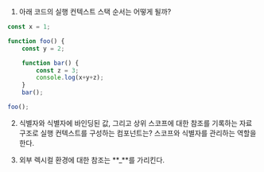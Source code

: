 1. 아래 코드의 실행 컨텍스트 스택 순서는 어떻게 될까?

```jsx
const x = 1;

function foo() {
	const y = 2;

	function bar() {
		const z = 3;
		console.log(x+y+z);
	}
	bar();

foo();
```

2. 식별자와 식별자에 바인딩된 값, 그리고 상위 스코프에 대한 참조를 기록하는 자료구조로 실행 컨텍스트를 구성하는 컴포넌트는? 스코프와 식별자를 관리하는 역할을 한다.

3. 외부 렉시컬 환경에 대한 참조는 **\_**를 가리킨다.
